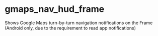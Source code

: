# gmaps_nav_hud_frame

Shows Google Maps turn-by-turn navigation notifications on the Frame (Android only, due to the requirement to read app notifications)
